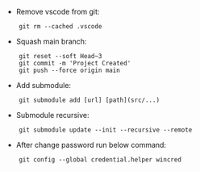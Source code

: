 * Remove vscode from git:
```shell
	git rm --cached .vscode
```

* Squash main branch:
```shell
	git reset --soft Head~3
	git commit -m 'Project Created'
	git push --force origin main
```

  * Add submodule:
```shell
	git submodule add [url] [path](src/...)
```

* Submodule recursive:
```shell
	git submodule update --init --recursive --remote
```

* After change password run below command:
```shell
	git config --global credential.helper wincred
```